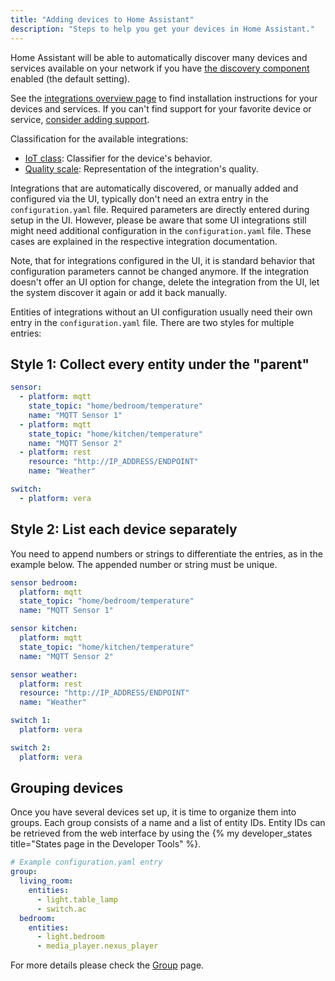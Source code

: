```yaml
---
title: "Adding devices to Home Assistant"
description: "Steps to help you get your devices in Home Assistant."
---
```


Home Assistant will be able to automatically discover many devices and services available on your network if you have [the discovery component](/integrations/discovery/) enabled (the default setting).

See the [integrations overview page](/integrations/) to find installation instructions for your devices and services. If you can't find support for your favorite device or service, [consider adding support](/developers/add_new_platform/).

Classification for the available integrations:

- [IoT class](/blog/2016/02/12/classifying-the-internet-of-things): Classifier for the device's behavior.
- [Quality scale](/docs/quality_scale/): Representation of the integration's quality.

Integrations that are automatically discovered, or manually added and configured via the UI, typically don't need an extra entry in the `configuration.yaml` file. Required parameters are directly entered during setup in the UI. However, please be aware that some UI integrations still might need additional configuration in the `configuration.yaml` file. These cases are explained in the respective integration documentation.

Note, that for integrations configured in the UI, it is standard behavior that configuration parameters cannot be changed anymore. If the integration doesn't offer an UI option for change, delete the integration from the UI, let the system discover it again or add it back manually.

Entities of integrations without an UI configuration usually need their own entry in the `configuration.yaml` file. There are two styles for multiple entries:

## Style 1: Collect every entity under the "parent"

```yaml
sensor:
  - platform: mqtt
    state_topic: "home/bedroom/temperature"
    name: "MQTT Sensor 1"
  - platform: mqtt
    state_topic: "home/kitchen/temperature"
    name: "MQTT Sensor 2"
  - platform: rest
    resource: "http://IP_ADDRESS/ENDPOINT"
    name: "Weather"

switch:
  - platform: vera
```

## Style 2: List each device separately

You need to append numbers or strings to differentiate the entries, as in the example below. The appended number or string must be unique.

```yaml
sensor bedroom:
  platform: mqtt
  state_topic: "home/bedroom/temperature"
  name: "MQTT Sensor 1"

sensor kitchen:
  platform: mqtt
  state_topic: "home/kitchen/temperature"
  name: "MQTT Sensor 2"

sensor weather:
  platform: rest
  resource: "http://IP_ADDRESS/ENDPOINT"
  name: "Weather"

switch 1:
  platform: vera

switch 2:
  platform: vera
```

## Grouping devices

Once you have several devices set up, it is time to organize them into groups.
Each group consists of a name and a list of entity IDs. Entity IDs can be retrieved from the web interface by using the {% my developer_states title="States page in the Developer Tools" %}.

```yaml
# Example configuration.yaml entry
group:
  living_room:
    entities:
      - light.table_lamp
      - switch.ac
  bedroom:
    entities:
      - light.bedroom
      - media_player.nexus_player
```

For more details please check the [Group](/integrations/group/) page.
